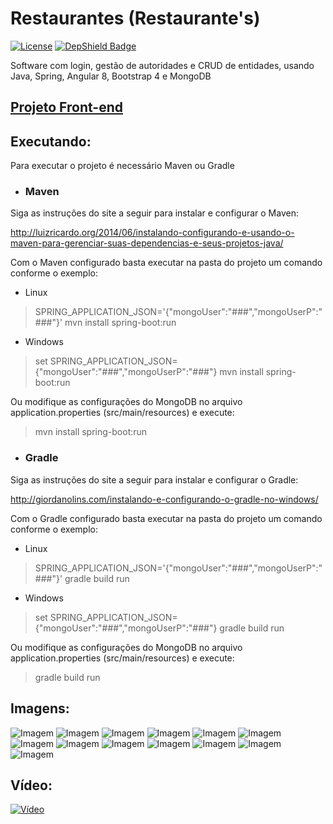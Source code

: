# Restaurantes (Restaurante's)

[![License](https://img.shields.io/github/license/caiocampos/Restaurantes.svg)](LICENSE)
[![DepShield Badge](https://depshield.sonatype.org/badges/caiocampos/Restaurantes/depshield.svg)](https://depshield.github.io)

Software com login, gestão de autoridades e CRUD de entidades, usando Java, Spring, Angular 8, Bootstrap 4 e MongoDB

## [Projeto Front-end](https://github.com/caiocampos/restaurantes-app)

## Executando:

Para executar o projeto é necessário Maven ou Gradle

* ### Maven

Siga as instruções do site a seguir para instalar e configurar o Maven:

http://luizricardo.org/2014/06/instalando-configurando-e-usando-o-maven-para-gerenciar-suas-dependencias-e-seus-projetos-java/

Com o Maven configurado basta executar na pasta do projeto um comando conforme o exemplo:

- Linux
> SPRING_APPLICATION_JSON='{"mongoUser":"###","mongoUserP":"###"}' mvn install spring-boot:run

- Windows
> set SPRING_APPLICATION_JSON={"mongoUser":"###","mongoUserP":"###"}
> mvn install spring-boot:run


Ou modifique as configurações do MongoDB no arquivo application.properties (src/main/resources) e execute:

>  mvn install spring-boot:run

* ### Gradle

Siga as instruções do site a seguir para instalar e configurar o Gradle:

http://giordanolins.com/instalando-e-configurando-o-gradle-no-windows/

Com o Gradle configurado basta executar na pasta do projeto um comando conforme o exemplo:

- Linux
> SPRING_APPLICATION_JSON='{"mongoUser":"###","mongoUserP":"###"}' gradle build run

- Windows
> set SPRING_APPLICATION_JSON={"mongoUser":"###","mongoUserP":"###"}
> gradle build run

Ou modifique as configurações do MongoDB no arquivo application.properties (src/main/resources) e execute:

> gradle build run

## Imagens:

![Imagem](https://image.ibb.co/h0xKdc/1.png)
![Imagem](https://image.ibb.co/cLskJc/2.png)
![Imagem](https://image.ibb.co/bMDEBx/3.png)
![Imagem](https://image.ibb.co/kbpAjH/4.png)
![Imagem](https://image.ibb.co/fbjXyc/5.png)
![Imagem](https://image.ibb.co/mREAjH/6.png)
![Imagem](https://image.ibb.co/d70SWx/7.png)
![Imagem](https://image.ibb.co/dH2Kdc/8.png)
![Imagem](https://image.ibb.co/fVquBx/9.png)
![Imagem](https://image.ibb.co/nLKXyc/10.png)
![Imagem](https://image.ibb.co/goM1rx/11.png)
![Imagem](https://image.ibb.co/imPMrx/12.png)
![Imagem](https://image.ibb.co/nu5SWx/13.png)

## Vídeo:

[![Vídeo](https://img.youtube.com/vi/7vCkjK5-W7Q/0.jpg)](https://www.youtube.com/watch?v=7vCkjK5-W7Q)
